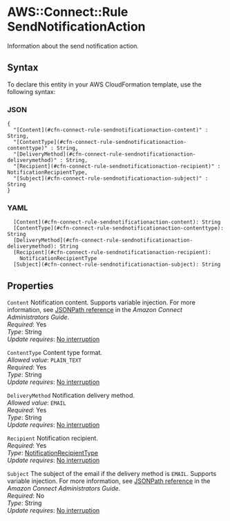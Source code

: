 # AWS::Connect::Rule SendNotificationAction<a name="aws-properties-connect-rule-sendnotificationaction"></a>

Information about the send notification action\.

## Syntax<a name="aws-properties-connect-rule-sendnotificationaction-syntax"></a>

To declare this entity in your AWS CloudFormation template, use the following syntax:

### JSON<a name="aws-properties-connect-rule-sendnotificationaction-syntax.json"></a>

```
{
  "[Content](#cfn-connect-rule-sendnotificationaction-content)" : String,
  "[ContentType](#cfn-connect-rule-sendnotificationaction-contenttype)" : String,
  "[DeliveryMethod](#cfn-connect-rule-sendnotificationaction-deliverymethod)" : String,
  "[Recipient](#cfn-connect-rule-sendnotificationaction-recipient)" : NotificationRecipientType,
  "[Subject](#cfn-connect-rule-sendnotificationaction-subject)" : String
}
```

### YAML<a name="aws-properties-connect-rule-sendnotificationaction-syntax.yaml"></a>

```
  [Content](#cfn-connect-rule-sendnotificationaction-content): String
  [ContentType](#cfn-connect-rule-sendnotificationaction-contenttype): String
  [DeliveryMethod](#cfn-connect-rule-sendnotificationaction-deliverymethod): String
  [Recipient](#cfn-connect-rule-sendnotificationaction-recipient):
    NotificationRecipientType
  [Subject](#cfn-connect-rule-sendnotificationaction-subject): String
```

## Properties<a name="aws-properties-connect-rule-sendnotificationaction-properties"></a>

`Content` <a name="cfn-connect-rule-sendnotificationaction-content"></a>
Notification content\. Supports variable injection\. For more information, see [JSONPath reference](https://docs.aws.amazon.com/connect/latest/adminguide/contact-lens-variable-injection.html) in the _Amazon Connect Administrators Guide_\.  
_Required_: Yes  
_Type_: String  
_Update requires_: [No interruption](https://docs.aws.amazon.com/AWSCloudFormation/latest/UserGuide/using-cfn-updating-stacks-update-behaviors.html#update-no-interrupt)

`ContentType` <a name="cfn-connect-rule-sendnotificationaction-contenttype"></a>
Content type format\.  
_Allowed value_: `PLAIN_TEXT`  
_Required_: Yes  
_Type_: String  
_Update requires_: [No interruption](https://docs.aws.amazon.com/AWSCloudFormation/latest/UserGuide/using-cfn-updating-stacks-update-behaviors.html#update-no-interrupt)

`DeliveryMethod` <a name="cfn-connect-rule-sendnotificationaction-deliverymethod"></a>
Notification delivery method\.  
_Allowed value_: `EMAIL`  
_Required_: Yes  
_Type_: String  
_Update requires_: [No interruption](https://docs.aws.amazon.com/AWSCloudFormation/latest/UserGuide/using-cfn-updating-stacks-update-behaviors.html#update-no-interrupt)

`Recipient` <a name="cfn-connect-rule-sendnotificationaction-recipient"></a>
Notification recipient\.  
_Required_: Yes  
_Type_: [NotificationRecipientType](aws-properties-connect-rule-notificationrecipienttype.md)  
_Update requires_: [No interruption](https://docs.aws.amazon.com/AWSCloudFormation/latest/UserGuide/using-cfn-updating-stacks-update-behaviors.html#update-no-interrupt)

`Subject` <a name="cfn-connect-rule-sendnotificationaction-subject"></a>
The subject of the email if the delivery method is `EMAIL`\. Supports variable injection\. For more information, see [JSONPath reference](https://docs.aws.amazon.com/connect/latest/adminguide/contact-lens-variable-injection.html) in the _Amazon Connect Administrators Guide_\.  
_Required_: No  
_Type_: String  
_Update requires_: [No interruption](https://docs.aws.amazon.com/AWSCloudFormation/latest/UserGuide/using-cfn-updating-stacks-update-behaviors.html#update-no-interrupt)
